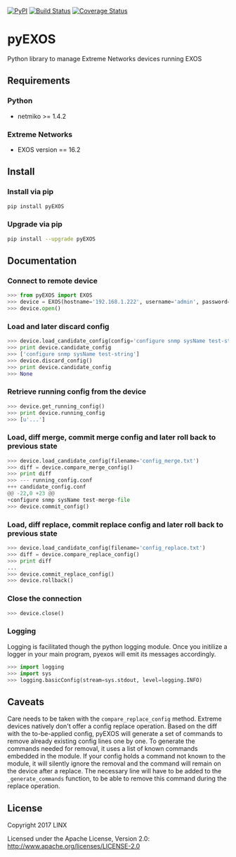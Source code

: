 [![PyPI](https://img.shields.io/pypi/v/pyexos.svg)](https://pypi.python.org/pypi/pyEXOS)
[![Build Status](https://travis-ci.org/LINXNet/pyexos.svg?branch=master)](https://travis-ci.org/LINXNet/pyexos)
[![Coverage Status](https://coveralls.io/repos/github/LINXNet/pyexos/badge.svg?branch=master)](https://coveralls.io/github/LINXNet/pyexos?branch=master)


# pyEXOS

Python library to manage Extreme Networks devices running EXOS

## Requirements

### Python
* netmiko >= 1.4.2

### Extreme Networks
* EXOS version == 16.2

## Install

### Install via pip
```bash
pip install pyEXOS
```

### Upgrade via pip
```bash
pip install --upgrade pyEXOS
```

## Documentation

### Connect to remote device
```python
>>> from pyEXOS import EXOS
>>> device = EXOS(hostname='192.168.1.222', username='admin', password='admin', port=22, timeout=10)
>>> device.open()
```

### Load and later discard config
```python
>>> device.load_candidate_config(config='configure snmp sysName test-string')
>>> print device.candidate_config
>>> ['configure snmp sysName test-string']
>>> device.discard_config()
>>> print device.candidate_config
>>> None
```

### Retrieve running config from the device
```python
>>> device.get_running_config()
>>> print device.running_config
>>> [u'...']
```

###  Load, diff merge, commit merge config and later roll back to previous state
```python
>>> device.load_candidate_config(filename='config_merge.txt')
>>> diff = device.compare_merge_config()
>>> print diff
>>> --- running_config.conf
+++ candidate_config.conf
@@ -22,0 +23 @@
+configure snmp sysName test-merge-file
>>> device.commit_config()
```

###  Load, diff replace, commit replace config and later roll back to previous state
```python
>>> device.load_candidate_config(filename='config_replace.txt')
>>> diff = device.compare_replace_config()
>>> print diff
...
>>> device.commit_replace_config()
>>> device.rollback()
```

### Close the connection
```python
>>> device.close()
```

### Logging
Logging is facilitated though the python logging module. Once you initilize a logger in your main program,
pyexos will emit its messages accordingly.
```python
>>> import logging
>>> import sys
>>> logging.basicConfig(stream=sys.stdout, level=logging.INFO)
```


## Caveats

Care needs to be taken with the ```compare_replace_config``` method.
Extreme devices natively don't offer a config replace operation.
Based on the diff with the to-be-applied config, pyEXOS will generate a set of commands to remove already existing config lines one by one.
To generate the commands needed for removal, it uses a list of known commands embedded in the module.
If your config holds a command not known to the module, it will silently ignore the removal and the command will remain on the device after a replace.
The necessary line will have to be added to the ```_generate_commands``` function, to be able to remove this command during the replace operation.


## License

Copyright 2017 LINX

Licensed under the Apache License, Version 2.0: http://www.apache.org/licenses/LICENSE-2.0
